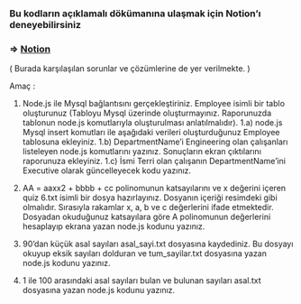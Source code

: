 
### Bu kodların açıklamalı dökümanına ulaşmak için Notion’ı deneyebilirsiniz

### =>  [Notion](https://dawn-squash-710.notion.site/F-y-3-ama-lab-bozuk-97027b343795488da84dd5c9aa610ef0)

( Burada karşılaşılan sorunlar ve çözümlerine de yer verilmekte. )

Amaç : 
1) Node.js ile Mysql bağlantısını gerçekleştiriniz. Employee isimli bir tablo oluşturunuz (Tabloyu
Mysql üzerinde oluşturmayınız. Raporunuzda tablonun node.js komutlarıyla oluşturulması
anlatılmalıdır).
1.a) node.js Mysql insert komutları ile aşağıdaki verileri oluşturduğunuz Employee tablosuna
ekleyiniz.
1.b) DepartmentName’i Engineering olan çalışanları listeleyen node.js komutlarını yazınız.
Sonuçların ekran çıktılarını raporunuza ekleyiniz.
1.c) İsmi Terri olan çalışanın DepartmentName’ini Executive olarak güncelleyecek kodu yazınız.

2) AA = aaxx2 + bbbb + cc polinomunun katsayılarını ve x değerini içeren quiz 6.txt isimli bir dosya
hazırlayınız. Dosyanın içeriği resimdeki gibi olmalıdır. Sırasıyla rakamlar x, a, b ve c değerlerini
ifade etmektedir. Dosyadan okuduğunuz katsayılara göre A polinomunun değerlerini
hesaplayıp ekrana yazan node.js kodunu yazınız.

3) 90’dan küçük asal sayıları asal_sayi.txt dosyasına kaydediniz. Bu dosyayı okuyup eksik sayıları
dolduran ve tum_sayilar.txt dosyasına yazan node.js kodunu yazınız.

4) 1 ile 100 arasındaki asal sayıları bulan ve bulunan sayıları asal.txt dosyasına yazan node.js
kodunu yazınız.
